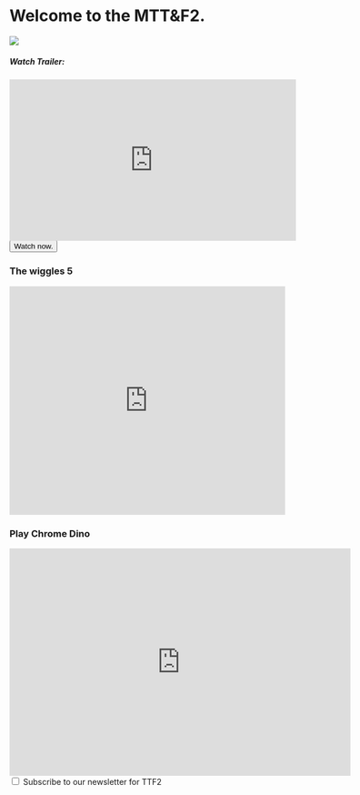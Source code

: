 
<h1>Welcome to the MTT&F2.</h1>
<img src="https://res.cloudinary.com/dtjjgiitl/image/upload/q_auto:good,f_auto,fl_progressive/v1753403682/adsrgqvgqenc6yhnhlww.jpg">
<h5>Watch Trailer:</h5>
<div style="left: 0; width: 100%; height: 0; position: relative; padding-bottom: 56.25%;"><iframe src="https://www.youtube.com/embed/ruoZbVY27UQ?rel=0" style="top: 0; left: 0; width: 100%; height: 100%; position: absolute; border: 0;" allowfullscreen scrolling="no" allow="accelerometer *; clipboard-write *; encrypted-media *; gyroscope *; picture-in-picture *; web-share *;"></iframe></div>
<a href="https://is.gd/zjqnt6">
<button>Watch now.</button>
</a>
<h3>The wiggles 5</h3>
<iframe src="https://scratch.mit.edu/projects/813679589/embed" allowtransparency="true" width="485" height="402" frameborder="0" scrolling="no" allowfullscreen></iframe>
<h3>Play Chrome Dino</h3>
<iframe src="https://chrome-dino-game.github.io/" style="border:0px #ffffff none;" name="myiFrame" scrolling="no" frameborder="1" marginheight="0px" marginwidth="0px" height="400px" width="600px" allowfullscreen></iframe>
<input type="checkbox" id="newsletter" name="subscribe" value="yes">
<label for="newsletter">Subscribe to our newsletter for TTF2</label>


